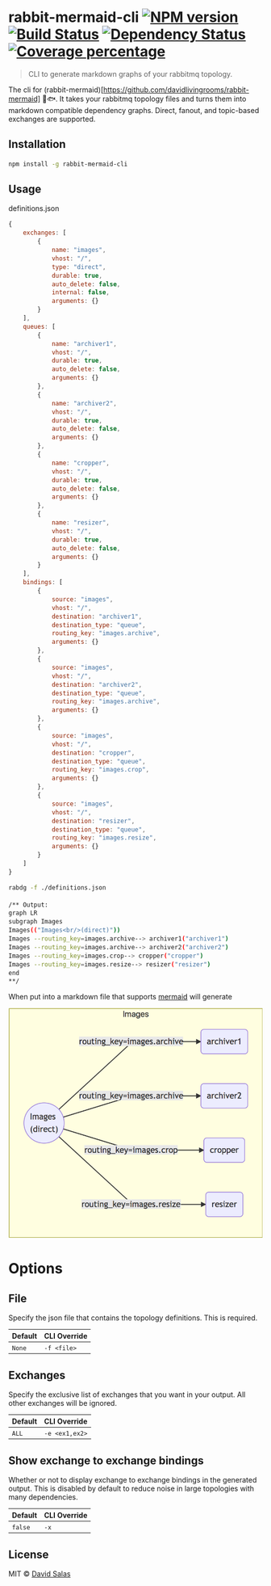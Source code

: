 # rabbit-mermaid-cli [![NPM version][npm-image]][npm-url] [![Build Status][travis-image]][travis-url] [![Dependency Status][daviddm-image]][daviddm-url] [![Coverage percentage][coveralls-image]][coveralls-url]

> CLI to generate markdown graphs of your rabbitmq topology.

The cli for (rabbit-mermaid)[https://github.com/davidlivingrooms/rabbit-mermaid] :rabbit::fish:. It takes your rabbitmq topology files and turns them into
markdown compatible dependency graphs. Direct, fanout, and topic-based exchanges are supported.

## Installation

```sh
npm install -g rabbit-mermaid-cli
```

## Usage

definitions.json

```js
{
    exchanges: [
        {
            name: "images",
            vhost: "/",
            type: "direct",
            durable: true,
            auto_delete: false,
            internal: false,
            arguments: {}
        }
    ],
    queues: [
        {
            name: "archiver1",
            vhost: "/",
            durable: true,
            auto_delete: false,
            arguments: {}
        },
        {
            name: "archiver2",
            vhost: "/",
            durable: true,
            auto_delete: false,
            arguments: {}
        },
        {
            name: "cropper",
            vhost: "/",
            durable: true,
            auto_delete: false,
            arguments: {}
        },
        {
            name: "resizer",
            vhost: "/",
            durable: true,
            auto_delete: false,
            arguments: {}
        }
    ],
    bindings: [
        {
            source: "images",
            vhost: "/",
            destination: "archiver1",
            destination_type: "queue",
            routing_key: "images.archive",
            arguments: {}
        },
        {
            source: "images",
            vhost: "/",
            destination: "archiver2",
            destination_type: "queue",
            routing_key: "images.archive",
            arguments: {}
        },
        {
            source: "images",
            vhost: "/",
            destination: "cropper",
            destination_type: "queue",
            routing_key: "images.crop",
            arguments: {}
        },
        {
            source: "images",
            vhost: "/",
            destination: "resizer",
            destination_type: "queue",
            routing_key: "images.resize",
            arguments: {}
        }
    ]
}
```

```sh
rabdg -f ./definitions.json

/** Output:
graph LR
subgraph Images
Images(("Images<br/>(direct)"))
Images --routing_key=images.archive--> archiver1("archiver1")
Images --routing_key=images.archive--> archiver2("archiver2")
Images --routing_key=images.crop--> cropper("cropper")
Images --routing_key=images.resize--> resizer("resizer")
end
**/
```

When put into a markdown file that supports [mermaid](https://mermaidjs.github.io/) will generate

![test](ExampleDG.png)

# Options

## File

Specify the json file that contains the topology definitions. This is required.

| Default | CLI Override |
| ------- | ------------ |
| `None`  | `-f <file>`  |

## Exchanges

Specify the exclusive list of exchanges that you want in your output. All other exchanges will be ignored.

| Default | CLI Override   |
| ------- | -------------- |
| `ALL`   | `-e <ex1,ex2>` |

## Show exchange to exchange bindings

Whether or not to display exchange to exchange bindings in the generated output. This is disabled by default to reduce noise in large topologies with many dependencies.

| Default | CLI Override |
| ------- | ------------ |
| `false` | `-x`         |

## License

MIT © [David Salas]()

[npm-image]: https://badge.fury.io/js/rabbit-mermaid-cli.svg
[npm-url]: https://npmjs.org/package/rabbit-mermaid-cli
[travis-image]: https://travis-ci.org/davidlivingrooms/rabbit-mermaid-cli.svg?branch=master
[travis-url]: https://travis-ci.org/davidlivingrooms/rabbit-mermaid-cli
[daviddm-image]: https://david-dm.org/davidlivingrooms/rabbit-mermaid-cli.svg?theme=shields.io
[daviddm-url]: https://david-dm.org/davidlivingrooms/rabbit-mermaid-cli
[coveralls-image]: https://coveralls.io/repos/davidlivingrooms/rabbit-mermaid-cli/badge.svg
[coveralls-url]: https://coveralls.io/r/davidlivingrooms/rabbit-mermaid-cli
